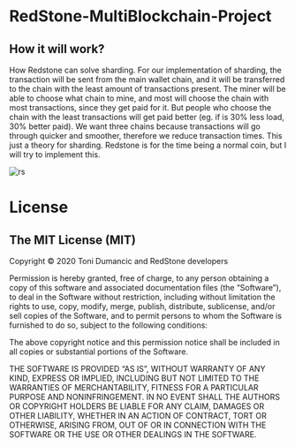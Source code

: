 # RedStone-MultiBlockchain-Project

## How it will work?
How Redstone can solve sharding.
For our implementation of sharding, the transaction will be sent from the main wallet chain, and it will 
be transferred to the chain with the least amount of transactions
present. The miner will be able to choose what chain to mine, and most will choose the chain with most 
transactions, since they get paid for it. 
But people who choose the chain with the least transactions will get paid better (eg. if is 30% less load, 30% better
paid). We want three chains because transactions will go through quicker and smoother, therefore we reduce transaction times. 
This just a theory for sharding. Redstone is for the time being a normal coin, but I will try to implement this.

![rs](https://miro.medium.com/max/368/1*xP-zfedDLDzPgz6ER2XnAw.jpeg)

# License

## The MIT License (MIT)
Copyright © 2020 Toni Dumancic and RedStone developers

Permission is hereby granted, free of charge, to any person obtaining a copy of this software and associated documentation files (the “Software”), to deal in the Software without restriction, including without limitation the rights to use, copy, modify, merge, publish, distribute, sublicense, and/or sell copies of the Software, and to permit persons to whom the Software is furnished to do so, subject to the following conditions:

The above copyright notice and this permission notice shall be included in all copies or substantial portions of the Software.

THE SOFTWARE IS PROVIDED “AS IS”, WITHOUT WARRANTY OF ANY KIND, EXPRESS OR IMPLIED, INCLUDING BUT NOT LIMITED TO THE WARRANTIES OF MERCHANTABILITY, FITNESS FOR A PARTICULAR PURPOSE AND NONINFRINGEMENT. IN NO EVENT SHALL THE AUTHORS OR COPYRIGHT HOLDERS BE LIABLE FOR ANY CLAIM, DAMAGES OR OTHER LIABILITY, WHETHER IN AN ACTION OF CONTRACT, TORT OR OTHERWISE, ARISING FROM, OUT OF OR IN CONNECTION WITH THE SOFTWARE OR THE USE OR OTHER DEALINGS IN THE SOFTWARE.
